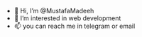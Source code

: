 - 👋 Hi, I’m @MustafaMadeeh
- 👀 I’m interested in web development
- 📫 you can reach me in telegram or email
